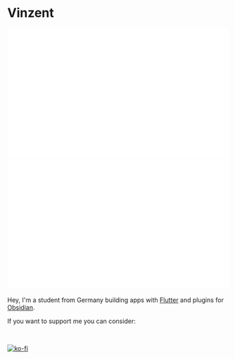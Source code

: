 # Vinzent

![](https://github.com/Vinzent03/Vinzent03/blob/master/generated/overview.svg)
![](https://github.com/Vinzent03/Vinzent03/blob/master/generated/languages.svg)

Hey, I'm a student from Germany building apps with [Flutter](https://flutter.dev/) and plugins for [Obsidian](https://obsidian.md).

If you want to support me you can consider:

<br>

[![ko-fi](https://ko-fi.com/img/githubbutton_sm.svg)](https://ko-fi.com/F1F195IQ5)
